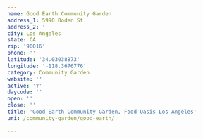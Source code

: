 ```yaml
---
name: Good Earth Community Garden
address_1: 5990 Boden St
address_2: ''
city: Los Angeles
state: CA
zip: '90016'
phone: ''
latitude: '34.03038873'
longitude: '-118.3676776'
category: Community Garden
website: ''
active: 'Y'
daycode: ''
open: ''
close: ''
title: 'Good Earth Community Garden, Food Oasis Los Angeles'
uri: /community-garden/good-earth/

---
```

